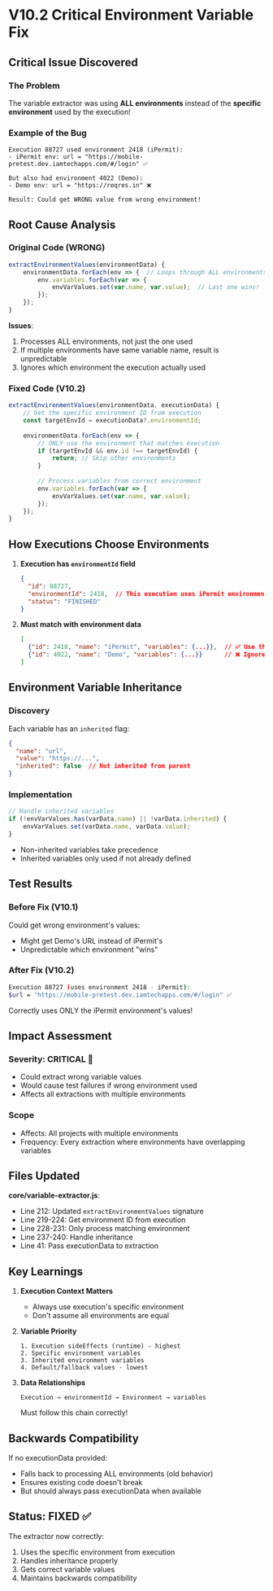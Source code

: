 # V10.2 Critical Environment Variable Fix

## Critical Issue Discovered

### The Problem
The variable extractor was using **ALL environments** instead of the **specific environment** used by the execution!

### Example of the Bug
```
Execution 88727 used environment 2418 (iPermit):
- iPermit env: url = "https://mobile-pretest.dev.iamtechapps.com/#/login" ✅

But also had environment 4022 (Demo):  
- Demo env: url = "https://reqres.in" ❌

Result: Could get WRONG value from wrong environment!
```

## Root Cause Analysis

### Original Code (WRONG)
```javascript
extractEnvironmentValues(environmentData) {
    environmentData.forEach(env => {  // Loops through ALL environments!
        env.variables.forEach(var => {
            envVarValues.set(var.name, var.value);  // Last one wins!
        });
    });
}
```

**Issues**:
1. Processes ALL environments, not just the one used
2. If multiple environments have same variable name, result is unpredictable
3. Ignores which environment the execution actually used

### Fixed Code (V10.2)
```javascript
extractEnvironmentValues(environmentData, executionData) {
    // Get the specific environment ID from execution
    const targetEnvId = executionData?.environmentId;
    
    environmentData.forEach(env => {
        // ONLY use the environment that matches execution
        if (targetEnvId && env.id !== targetEnvId) {
            return; // Skip other environments
        }
        
        // Process variables from correct environment
        env.variables.forEach(var => {
            envVarValues.set(var.name, var.value);
        });
    });
}
```

## How Executions Choose Environments

1. **Execution has `environmentId` field**
   ```json
   {
     "id": 88727,
     "environmentId": 2418,  // This execution uses iPermit environment
     "status": "FINISHED"
   }
   ```

2. **Must match with environment data**
   ```json
   [
     {"id": 2418, "name": "iPermit", "variables": {...}},  // ✅ Use this
     {"id": 4022, "name": "Demo", "variables": {...}}      // ❌ Ignore this
   ]
   ```

## Environment Variable Inheritance

### Discovery
Each variable has an `inherited` flag:
```json
{
  "name": "url",
  "value": "https://...",
  "inherited": false  // Not inherited from parent
}
```

### Implementation
```javascript
// Handle inherited variables
if (!envVarValues.has(varData.name) || !varData.inherited) {
    envVarValues.set(varData.name, varData.value);
}
```
- Non-inherited variables take precedence
- Inherited variables only used if not already defined

## Test Results

### Before Fix (V10.1)
Could get wrong environment's values:
- Might get Demo's URL instead of iPermit's
- Unpredictable which environment "wins"

### After Fix (V10.2)
```bash
Execution 88727 (uses environment 2418 - iPermit):
$url = "https://mobile-pretest.dev.iamtechapps.com/#/login" ✅
```

Correctly uses ONLY the iPermit environment's values!

## Impact Assessment

### Severity: CRITICAL 🔴
- Could extract wrong variable values
- Would cause test failures if wrong environment used
- Affects all extractions with multiple environments

### Scope
- Affects: All projects with multiple environments
- Frequency: Every extraction where environments have overlapping variables

## Files Updated

**core/variable-extractor.js**:
- Line 212: Updated `extractEnvironmentValues` signature
- Line 219-224: Get environment ID from execution
- Line 228-231: Only process matching environment
- Line 237-240: Handle inheritance
- Line 41: Pass executionData to extraction

## Key Learnings

1. **Execution Context Matters**
   - Always use execution's specific environment
   - Don't assume all environments are equal

2. **Variable Priority**
   ```
   1. Execution sideEffects (runtime) - highest
   2. Specific environment variables
   3. Inherited environment variables
   4. Default/fallback values - lowest
   ```

3. **Data Relationships**
   ```
   Execution → environmentId → Environment → variables
   ```
   Must follow this chain correctly!

## Backwards Compatibility

If no executionData provided:
- Falls back to processing ALL environments (old behavior)
- Ensures existing code doesn't break
- But should always pass executionData when available

## Status: FIXED ✅

The extractor now correctly:
1. Uses the specific environment from execution
2. Handles inheritance properly
3. Gets correct variable values
4. Maintains backwards compatibility